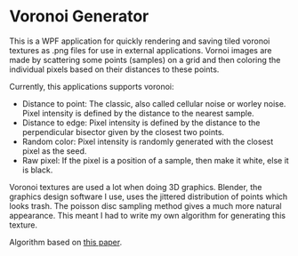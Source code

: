 # Voronoi Generator

This is a WPF application for quickly rendering and saving tiled voronoi textures as .png files for use in external applications.
Vornoi images are made by scattering some points (samples) on a grid and then coloring the individual pixels based on their distances to these points.

Currently, this applications supports voronoi:
- Distance to point: The classic, also called cellular noise or worley noise. Pixel intensity is defined by the distance to the nearest sample.
- Distance to edge: Pixel intensity is defined by the distance to the perpendicular bisector given by the closest two points.
- Random color: Pixel intensity is randomly generated with the closest pixel as the seed.
- Raw pixel: If the pixel is a position of a sample, then make it white, else it is black. 

Voronoi textures are used a lot when doing 3D graphics. Blender, the graphics design software I use, uses the jittered distribution of points which looks trash. The poisson disc sampling method gives a much more natural appearance. This meant I had to write my own algorithm for generating this texture.

Algorithm based on [this paper](https://www.cs.ubc.ca/~rbridson/docs/bridson-siggraph07-poissondisk.pdf).
